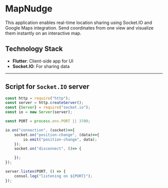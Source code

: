 # MapNudge
This application enables real-time location sharing using Socket.IO and Google Maps integration. Send coordinates from one view and visualize them instantly on an interactive map.

## Technology Stack

- **Flutter**: Client-side app for UI
- **Socket.IO**: For sharing data
---
## Script for `Socket.IO` server

```javascript
const http = require("http");
const server = http.createServer();
const {Server} = require("socket.io");
const io = new Server(server);

const PORT = process.env.PORT || 3700;

io.on("connection", (socket)=>{
    socket.on("position-change", (data)=>{
        io.emit("position-change", data);
    });
    socket.on("disconnect", ()=> {

    });
});

server.listen(PORT, () => {
    consol.log("listening on ${PORT}");
});